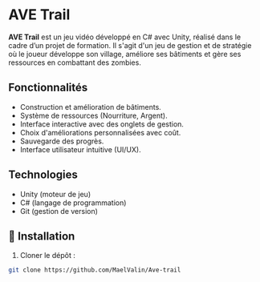 # AVE Trail

**AVE Trail** est un jeu vidéo développé en C# avec Unity, réalisé dans le cadre d’un projet de formation. Il s'agit d'un jeu de gestion et de stratégie où le joueur développe son village, améliore ses bâtiments et gère ses ressources en combattant des zombies.

## Fonctionnalités

- Construction et amélioration de bâtiments.
- Système de ressources (Nourriture, Argent).
- Interface interactive avec des onglets de gestion.
- Choix d'améliorations personnalisées avec coût.
- Sauvegarde des progrès.
- Interface utilisateur intuitive (UI/UX).

## Technologies

- Unity (moteur de jeu)
- C# (langage de programmation)
- Git (gestion de version)

## 📁 Installation

1. Cloner le dépôt :
```bash
git clone https://github.com/MaelValin/Ave-trail
